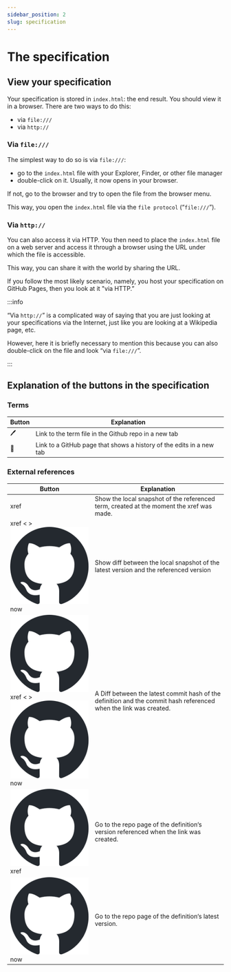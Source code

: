 ```yaml
---
sidebar_position: 2
slug: specification
---
```


# The specification

## View your specification

Your specification is stored in `index.html`: the end result. You should view it in a browser. There are two ways to do this:

- via `file:///`
- via `http://`

### Via `file:///`

The simplest way to do so is via `file:///`:
- go to the `index.html` file with your Explorer, Finder, or other file manager
- double-click on it. Usually, it now opens in your browser.

If not, go to the browser and try to open the file from the browser menu.

This way, you open the `index.html` file via the `file protocol` (“`file:///`”).

### Via `http://`

You can also access it via HTTP. You then need to place the `index.html` file on a web server and access it through a browser using the URL under which the file is accessible.

This way, you can share it with the world by sharing the URL.

If you follow the most likely scenario, namely, you host your specification on GitHub Pages, then you look at it "via HTTP.”

:::info

“Via `http://`” is a complicated way of saying that you are just looking at your specifications via the Internet, just like you are looking at a Wikipedia page, etc.

However, here it is briefly necessary to mention this because you can also double-click on the file and look “via `file:///`”.

:::

## Explanation of the buttons in the specification

### Terms

| Button | Explanation |
|-|-|
| <span className='button-style-imitation'>🖊️</span> | Link to the term file in the Github repo in a new tab |
| <span className='button-style-imitation'>📅</span> | Link to a GitHub page that shows a history of the edits in a new tab |

### External references

| Button | Explanation |
|-|-|
| <span className='button-style-imitation'>xref</span>         | Show the local snapshot of the referenced term, created at the moment the xref was made. |
| <span className='button-style-imitation'>xref < > ![GitHub Mark](/img/github-mark.svg) now</span>  | Show diff between the local snapshot of the latest version and the referenced version |
| <span className='button-style-imitation'>![GitHub Mark](/img/github-mark.svg) xref < > ![GitHub Mark](/img/github-mark.svg) now</span> | A Diff between the latest commit hash of the definition and the commit hash referenced when the link was created. |
| <span className='button-style-imitation'>![GitHub Mark](/img/github-mark.svg) xref</span>         | Go to the repo page of the definition‘s version referenced when the link was created. |
| <span className='button-style-imitation'>![GitHub Mark](/img/github-mark.svg) now</span>          | Go to the repo page of the definition‘s latest version. |
